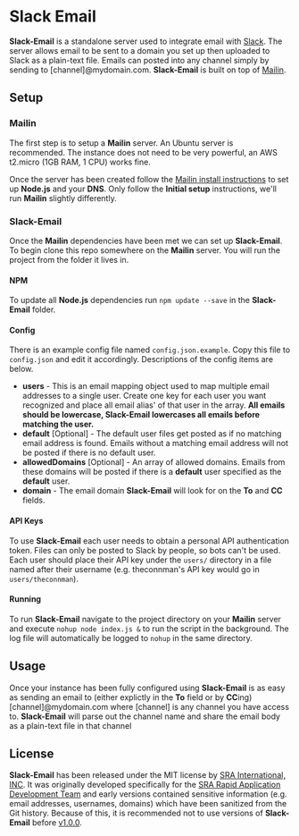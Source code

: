 Slack Email
=========

**Slack-Email** is a standalone server used to integrate email with [Slack](https://slack.com/). The server allows email to be sent to a domain you set up then uploaded to Slack as a plain-text file. Emails can posted into any channel simply by sending to [channel]@mydomain.com. **Slack-Email** is built on top of [Mailin](http://mailin.io/).

## Setup

### Mailin

The first step is to setup a **Mailin** server. An Ubuntu server is recommended. The instance does not need to be very powerful, an AWS t2.micro (1GB RAM, 1 CPU) works fine.

Once the server has been created follow the [Mailin install instructions](http://mailin.io/doc) to set up **Node.js** and your **DNS**. Only follow the **Initial setup** instructions, we'll run **Mailin** slightly differently.

### Slack-Email

Once the **Mailin** dependencies have been met we can set up **Slack-Email**. To begin clone this repo somewhere on the **Mailin** server. You will run the project from the folder it lives in.

#### NPM

To update all **Node.js** dependencies run `npm update --save` in the **Slack-Email** folder.

#### Config

There is an example config file named `config.json.example`. Copy this file to `config.json` and edit it accordingly. Descriptions of the config items are below.

- **users** - This is an email mapping object used to map multiple email addresses to a single user. Create one key for each user you want recognized and place all email alias' of that user in the array. **All emails should be lowercase, Slack-Email lowercases all emails before matching the user.**
- **default** [Optional] - The default user files get posted as if no matching email address is found. Emails without a matching email address will not be posted if there is no default user.
- **allowedDomains** [Optional] - An array of allowed domains. Emails from these domains will be posted if there is a **default** user specified as the **default** user.
- **domain** - The email domain **Slack-Email** will look for on the **To** and **CC** fields.

#### API Keys

To use **Slack-Email** each user needs to obtain a personal API authentication token. Files can only be posted to Slack by people, so bots can't be used. Each user should place their API key under the `users/` directory in a file named after their username (e.g. theconnman's API key would go in `users/theconnman`).

#### Running

To run **Slack-Email** navigate to the project directory on your **Mailin** server and execute `nohup node index.js &` to run the script in the background. The log file will automatically be logged to `nohup` in the same directory.

## Usage

Once your instance has been fully configured using **Slack-Email** is as easy as sending an email to (either explictly in the **To** field or by **CC**ing) [channel]@mydomain.com where [channel] is any channel you have access to. **Slack-Email** will parse out the channel name and share the email body as a plain-text file in that channel

## License

**Slack-Email** has been released under the MIT license by [SRA International, INC](https://www.sra.com/). It was originally developed specifically for the [SRA Rapid Application Development Team](https://github.com/SRARAD) and early versions contained sensitive information (e.g. email addresses, usernames, domains) which have been sanitized from the Git history. Because of this, it is recommended not to use versions of **Slack-Email** before [v1.0.0](https://github.com/SRARAD/slack-email/releases/tag/v1.0.0).
